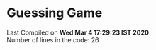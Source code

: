 # Guessing Game
Last Compiled on **Wed Mar  4 17:29:23 IST 2020** <br/>
Number of lines in the code:       26
